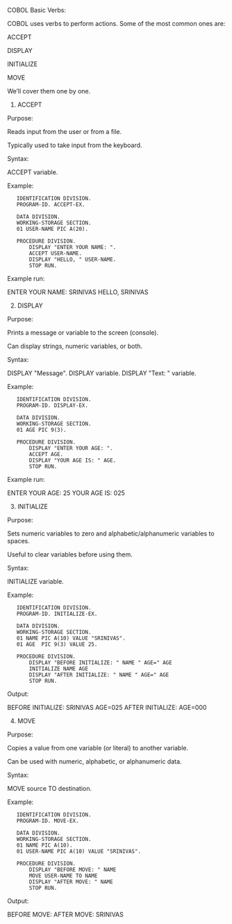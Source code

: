 COBOL Basic Verbs:

COBOL uses verbs to perform actions. Some of the most common ones are:

ACCEPT

DISPLAY

INITIALIZE

MOVE

We’ll cover them one by one.

1. ACCEPT

Purpose:

Reads input from the user or from a file.

Typically used to take input from the keyboard.

Syntax:

ACCEPT variable.


Example:

       IDENTIFICATION DIVISION.
       PROGRAM-ID. ACCEPT-EX.

       DATA DIVISION.
       WORKING-STORAGE SECTION.
       01 USER-NAME PIC A(20).

       PROCEDURE DIVISION.
           DISPLAY "ENTER YOUR NAME: ".
           ACCEPT USER-NAME.
           DISPLAY "HELLO, " USER-NAME.
           STOP RUN.


Example run:

ENTER YOUR NAME:
SRINIVAS
HELLO, SRINIVAS

2. DISPLAY

Purpose:

Prints a message or variable to the screen (console).

Can display strings, numeric variables, or both.

Syntax:

DISPLAY "Message".
DISPLAY variable.
DISPLAY "Text: " variable.


Example:

       IDENTIFICATION DIVISION.
       PROGRAM-ID. DISPLAY-EX.

       DATA DIVISION.
       WORKING-STORAGE SECTION.
       01 AGE PIC 9(3).

       PROCEDURE DIVISION.
           DISPLAY "ENTER YOUR AGE: ".
           ACCEPT AGE.
           DISPLAY "YOUR AGE IS: " AGE.
           STOP RUN.


Example run:

ENTER YOUR AGE:
25
YOUR AGE IS: 025

3. INITIALIZE

Purpose:

Sets numeric variables to zero and alphabetic/alphanumeric variables to spaces.

Useful to clear variables before using them.

Syntax:

INITIALIZE variable.


Example:

       IDENTIFICATION DIVISION.
       PROGRAM-ID. INITIALIZE-EX.

       DATA DIVISION.
       WORKING-STORAGE SECTION.
       01 NAME PIC A(10) VALUE "SRINIVAS".
       01 AGE  PIC 9(3) VALUE 25.

       PROCEDURE DIVISION.
           DISPLAY "BEFORE INITIALIZE: " NAME " AGE=" AGE
           INITIALIZE NAME AGE
           DISPLAY "AFTER INITIALIZE: " NAME " AGE=" AGE
           STOP RUN.


Output:

BEFORE INITIALIZE: SRINIVAS AGE=025
AFTER INITIALIZE:            AGE=000

4. MOVE

Purpose:

Copies a value from one variable (or literal) to another variable.

Can be used with numeric, alphabetic, or alphanumeric data.

Syntax:

MOVE source TO destination.


Example:

       IDENTIFICATION DIVISION.
       PROGRAM-ID. MOVE-EX.

       DATA DIVISION.
       WORKING-STORAGE SECTION.
       01 NAME PIC A(10).
       01 USER-NAME PIC A(10) VALUE "SRINIVAS".

       PROCEDURE DIVISION.
           DISPLAY "BEFORE MOVE: " NAME
           MOVE USER-NAME TO NAME
           DISPLAY "AFTER MOVE: " NAME
           STOP RUN.


Output:

BEFORE MOVE:
AFTER MOVE: SRINIVAS
